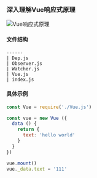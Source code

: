 ### 深入理解Vue响应式原理
![Vue响应式原理](https://user-gold-cdn.xitu.io/2018/4/24/162f71d7977c8a3f?imageView2/0/w/1280/h/960/format/webp/ignore-error/1)

#### 文件结构
```
------
| Dep.js
| Observer.js
| Watcher.js
| Vue.js
| index.js
```

#### 具体示例
```js
const Vue = require('./Vue.js')

const vue = new Vue ({
  data () {
    return {
      text: 'hello world'
    }
  }
})

vue.mount()
vue._data.text = '111'
```